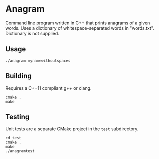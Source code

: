 # Anagram

Command line program written in C++ that prints anagrams of a given words. Uses a dictionary of whitespace-separated words in "words.txt". Dictionary is not supplied.

## Usage

    ./anagram mynamewithoutspaces

## Building

Requires a C++11 compliant g++ or clang.

    cmake .
    make

## Testing

Unit tests are a separate CMake project in the `test` subdirectory.

    cd test
    cmake .
    make
    ./anagramtest
